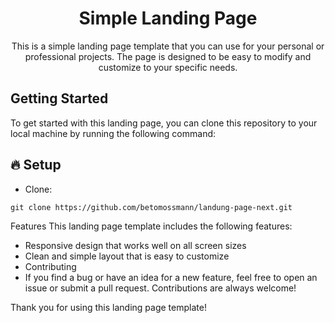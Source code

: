 <h1 align="center">
Simple Landing Page
</h1>

<p align="center">This is a simple landing page template that you can use for your personal or professional projects. The page is designed to be easy to modify and customize to your specific needs.</p>

## Getting Started

To get started with this landing page, you can clone this repository to your local machine by running the following command:

## 🔥 Setup

- Clone:

```
git clone https://github.com/betomossmann/landung-page-next.git
```

Features
This landing page template includes the following features:

- Responsive design that works well on all screen sizes
- Clean and simple layout that is easy to customize
- Contributing
- If you find a bug or have an idea for a new feature, feel free to open an issue or submit a pull request. Contributions are always welcome!

Thank you for using this landing page template!


